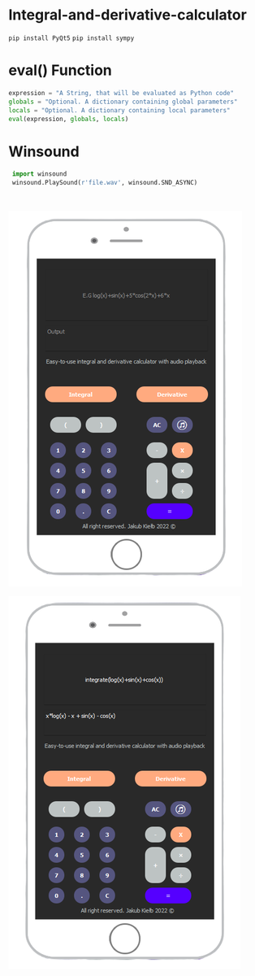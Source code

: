 # Integral-and-derivative-calculator




`pip install PyQt5`
`pip install sympy`


# eval() Function

```python
expression = "A String, that will be evaluated as Python code"
globals = "Optional. A dictionary containing global parameters"
locals = "Optional. A dictionary containing local parameters"
eval(expression, globals, locals)
```

# Winsound 

```python
 import winsound
 winsound.PlaySound(r'file.wav', winsound.SND_ASYNC)
```
\
\
![alt text](screen1.png)
\
\
![alt text](screen2.png)
